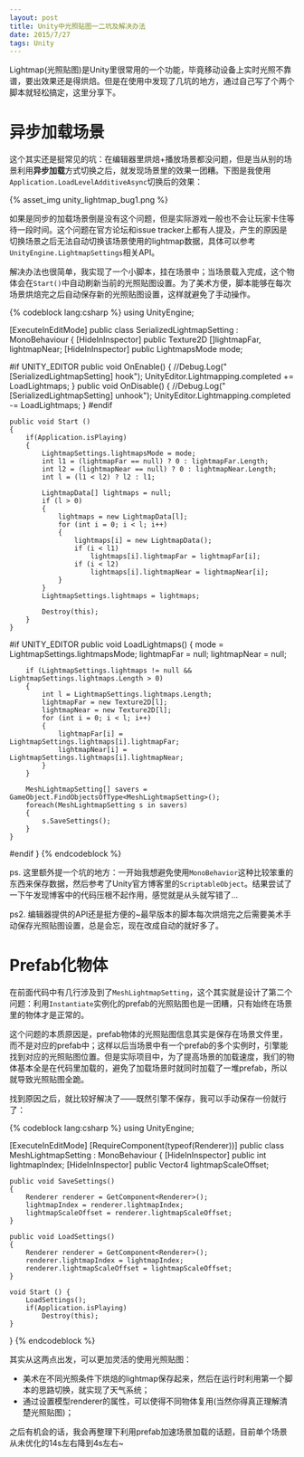 ```yaml
---
layout: post
title: Unity中光照贴图一二坑及解决办法
date: 2015/7/27
tags: Unity
---
```


Lightmap(光照贴图)是Unity里很常用的一个功能，毕竟移动设备上实时光照不靠谱，要出效果还是得烘焙。但是在使用中发现了几坑的地方，通过自己写了个两个脚本就轻松搞定，这里分享下。

<!--more-->

# 异步加载场景

这个其实还是挺常见的坑：在编辑器里烘焙+播放场景都没问题，但是当从别的场景利用**异步加载**方式切换之后，就发现场景里的效果一团糟。下图是我使用`Application.LoadLevelAdditiveAsync`切换后的效果：

{% asset_img unity_lightmap_bug1.png %}

如果是同步的加载场景倒是没有这个问题，但是实际游戏一般也不会让玩家卡住等待一段时间。这个问题在官方论坛和issue tracker上都有人提及，产生的原因是切换场景之后无法自动切换该场景使用的lightmap数据，具体可以参考`UnityEngine.LightmapSettings`相关API。

解决办法也很简单，我实现了一个小脚本，挂在场景中；当场景载入完成，这个物体会在`Start()`中自动刷新当前的光照贴图设置。为了美术方便，脚本能够在每次场景烘焙完之后自动保存新的光照贴图设置，这样就避免了手动操作。

{% codeblock lang:csharp %}
using UnityEngine;

[ExecuteInEditMode]
public class SerializedLightmapSetting : MonoBehaviour
{
    [HideInInspector]
    public Texture2D []lightmapFar, lightmapNear;
    [HideInInspector]
	public LightmapsMode mode;

#if UNITY_EDITOR
    public void OnEnable()
    {
        //Debug.Log("[SerializedLightmapSetting] hook");
        UnityEditor.Lightmapping.completed += LoadLightmaps;
    }
    public void OnDisable()
    {
        //Debug.Log("[SerializedLightmapSetting] unhook");
        UnityEditor.Lightmapping.completed -= LoadLightmaps;
    }
#endif

	public void Start ()
    {
        if(Application.isPlaying)
        {
            LightmapSettings.lightmapsMode = mode;
            int l1 = (lightmapFar == null) ? 0 : lightmapFar.Length;
            int l2 = (lightmapNear == null) ? 0 : lightmapNear.Length;
            int l = (l1 < l2) ? l2 : l1;

            LightmapData[] lightmaps = null;
            if (l > 0)
            {
                lightmaps = new LightmapData[l];
                for (int i = 0; i < l; i++)
                {
                    lightmaps[i] = new LightmapData();
                    if (i < l1)
                        lightmaps[i].lightmapFar = lightmapFar[i];
                    if (i < l2)
                        lightmaps[i].lightmapNear = lightmapNear[i];
                }
            }
            LightmapSettings.lightmaps = lightmaps;

            Destroy(this);
        }
	}

#if UNITY_EDITOR
    public void LoadLightmaps()
    {
        mode = LightmapSettings.lightmapsMode;
        lightmapFar = null;
        lightmapNear = null;

        if (LightmapSettings.lightmaps != null && LightmapSettings.lightmaps.Length > 0)
        {
            int l = LightmapSettings.lightmaps.Length;
            lightmapFar = new Texture2D[l];
            lightmapNear = new Texture2D[l];
            for (int i = 0; i < l; i++)
            {
                lightmapFar[i] = LightmapSettings.lightmaps[i].lightmapFar;
                lightmapNear[i] = LightmapSettings.lightmaps[i].lightmapNear;
            }
        }

		MeshLightmapSetting[] savers = GameObject.FindObjectsOfType<MeshLightmapSetting>();
		foreach(MeshLightmapSetting s in savers)
        {
            s.SaveSettings();
        }
    }
#endif
}
{% endcodeblock %}

ps. 这里额外提一个坑的地方：一开始我想避免使用`MonoBehavior`这种比较笨重的东西来保存数据，然后参考了Unity官方博客里的`ScriptableObject`。结果尝试了一下午发现博客中的代码压根不起作用，感觉就是从头就写错了...

ps2. 编辑器提供的API还是挺方便的~最早版本的脚本每次烘焙完之后需要美术手动保存光照贴图设置，总是会忘，现在改成自动的就好多了。

# Prefab化物体

在前面代码中有几行涉及到了`MeshLightmapSetting`，这个其实就是设计了第二个问题：利用`Instantiate`实例化的prefab的光照贴图也是一团糟，只有始终在场景里的物体才是正常的。

这个问题的本质原因是，prefab物体的光照贴图信息其实是保存在场景文件里，而不是对应的prefab中；这样以后当场景中有一个prefab的多个实例时，引擎能找到对应的光照贴图位置。但是实际项目中，为了提高场景的加载速度，我们的物体基本全是在代码里加载的，避免了加载场景时就同时加载了一堆prefab，所以就导致光照贴图全跪。

找到原因之后，就比较好解决了——既然引擎不保存，我可以手动保存一份就行了：

{% codeblock lang:csharp %}
using UnityEngine;

[ExecuteInEditMode]
[RequireComponent(typeof(Renderer))]
public class MeshLightmapSetting : MonoBehaviour {
	[HideInInspector]
	public int lightmapIndex;
	[HideInInspector]
	public Vector4 lightmapScaleOffset;
	
	public void SaveSettings()
	{
		Renderer renderer = GetComponent<Renderer>();
		lightmapIndex = renderer.lightmapIndex;
		lightmapScaleOffset = renderer.lightmapScaleOffset;
	}

	public void LoadSettings()
	{
		Renderer renderer = GetComponent<Renderer>();
		renderer.lightmapIndex = lightmapIndex;
		renderer.lightmapScaleOffset = lightmapScaleOffset;
	}
	
	void Start () {
		LoadSettings();
		if(Application.isPlaying)
			Destroy(this);
	}
}
{% endcodeblock %}

其实从这两点出发，可以更加灵活的使用光照贴图：

- 美术在不同光照条件下烘焙的lightmap保存起来，然后在运行时利用第一个脚本的思路切换，就实现了天气系统；
- 通过设置模型renderer的属性，可以使得不同物体复用(当然你得真正理解清楚光照贴图)；

之后有机会的话，我会再整理下利用prefab加速场景加载的话题，目前单个场景从未优化的14s左右降到4s左右~